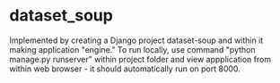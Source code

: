 # dataset_soup

Implemented by creating a Django project dataset-soup and within it making application "engine." To run locally, use command "python manage.py runserver" within project folder and view appplication from within web browser - it should automatically run on port 8000. 
